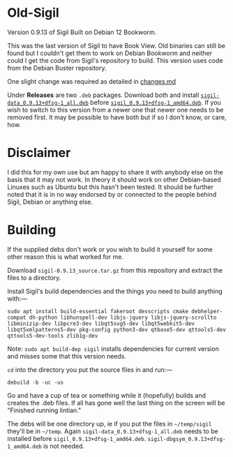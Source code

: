 # Old-Sigil
Version 0.9.13 of Sigil Built on Debian 12 Bookworm.

This was the last version of Sigil to have Book View.  Old binaries can still be found but I couldn't get them to work on Debian Bookworm and neither could I get the code from Sigil's repository to build.  This version uses code from the Debian Buster repository.

One slight change was required as detailed in [changes.md](https://github.com/ThePillenwerfer/Old-Sigil/blob/main/changes.md)

Under **Releases** are two `.deb` packages.  Download both and install [`sigil-data_0.9.13+dfsg-1_all.deb`](https://github.com/ThePillenwerfer/Old-Sigil/releases/download/0.9.13/sigil-data_0.9.13+dfsg-1_all.deb) before [`sigil_0.9.13+dfsg-1_amd64.deb`]([https://github.com/ThePillenwerfer/Old-Sigil/releases/download/0.9.13/sigil-0.9.13+dfsg-1_amd64.deb](https://github.com/ThePillenwerfer/Old-Sigil/releases/download/0.9.13/sigil_0.9.13+dfsg-1_amd64.deb)).  If you wish to switch to this version from a newer one that newer one needs to be removed first.  It may be possible to have both but if so I don't know, or care, how.

# Disclaimer
I did this for my own use but am happy to share it with anybody else on the basis that it may not work.  In theory it should work on other Debian-based Linuxes such as Ubuntu but this hasn't been tested.  It should be further noted that it is in no way endorsed by or connected to the people behind Sigil, Debian or anything else.

# Building
If the supplied debs don't work or you wish to build it yourself for some other reason this is what worked for me.

Download `sigil-0.9.13_source.tar.gz` from this repository and extract the files to a directory.

Install Sigil's build dependencies and the things you need to build anything with:—

`sudo apt install build-essential fakeroot devscripts cmake debhelper-compat dh-python libhunspell-dev libjs-jquery libjs-jquery-scrollto libminizip-dev libpcre3-dev libqt5svg5-dev libqt5webkit5-dev libqt5xmlpatterns5-dev pkg-config python3-dev qtbase5-dev qttools5-dev qttools5-dev-tools zlib1g-dev`

Note: `sudo apt build-dep sigil` installs dependencies for current version and misses some that this version needs.

`cd` into the directory you put the source files in and run:—

`debuild -b -uc -us`

Go and have a cup of tea or something while it (hopefully) builds and creates the .deb files. If all has gone well the last thing on the screen will be "Finished running lintian."

The debs will be one directory up, ie if you put the files in `~/temp/sigil` they'll be in `~/temp`. Again `sigil-data_0.9.13+dfsg-1_all.deb` needs to be installed before `sigil_0.9.13+dfsg-1_amd64.deb`. `sigil-dbgsym_0.9.13+dfsg-1_amd64.deb` is not needed.
